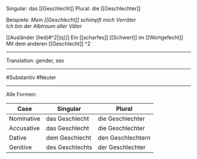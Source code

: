 Singular: das [[Geschlecht]]
Plural: die [[Geschlechter]]

Beispiele:
*Mein [[Geschlecht]] schimpft mich Verräter*  
*Ich bin der Albtraum aller Väter*  

[[Ausländer (lied)#^2|(q)]] Ein [[scharfes]] [[Schwert]] im [[Wortgefecht]]  
Mit dem anderen [[Geschlecht]] ^2

---
Translation:
gender, sex

---

#Substantiv
#Neuter

---

Alle Formen:

| Case        | Singular             | Plural              |
|-------------|----------------------|---------------------|
| Nominative  | das Geschlecht       | die Geschlechter    |
| Accusative  | das Geschlecht       | die Geschlechter    |
| Dative      | dem Geschlecht       | den Geschlechtern   |
| Genitive    | des Geschlechts      | der Geschlechter    |, [[geschlechtsabhängig]]